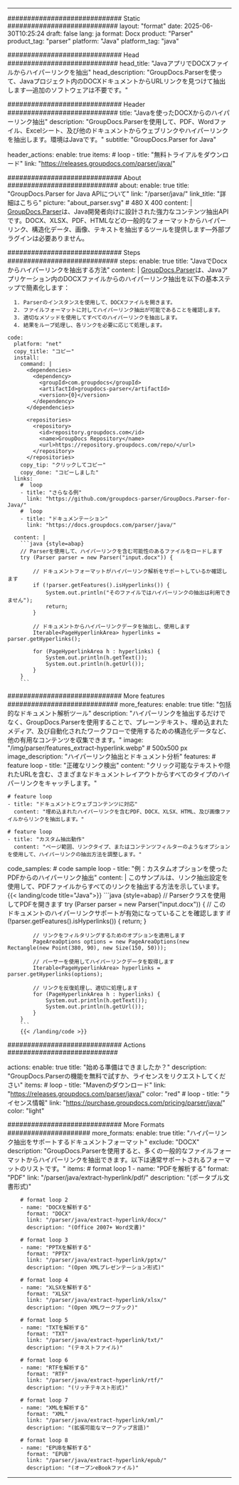 


---
############################# Static ############################
layout: "format"
date:  2025-06-30T10:25:24
draft: false
lang: ja
format: Docx
product: "Parser"
product_tag: "parser"
platform: "Java"
platform_tag: "java"

############################# Head ############################
head_title: "JavaアプリでDOCXファイルからハイパーリンクを抽出"
head_description: "GroupDocs.Parserを使って、Javaプロジェクト内のDOCXドキュメントからURLリンクを見つけて抽出します—追加のソフトウェアは不要です。"

############################# Header ############################
title: "Javaを使ったDOCXからのハイパーリンク抽出" 
description: "GroupDocs.Parserを使用して、PDF、Wordファイル、Excelシート、及び他のドキュメントからウェブリンクやハイパーリンクを抽出します。環境はJavaです。"
subtitle: "GroupDocs.Parser for Java" 

header_actions:
  enable: true
  items:
    #  loop
    - title: "無料トライアルをダウンロード"
      link: "https://releases.groupdocs.com/parser/java/"
      
############################# About ############################
about:
    enable: true
    title: "GroupDocs.Parser for Java APIについて"
    link: "/parser/java/"
    link_title: "詳細はこちら"
    picture: "about_parser.svg" # 480 X 400
    content: |
       [GroupDocs.Parser](/parser/java/)は、Java開発者向けに設計された強力なコンテンツ抽出APIです。DOCX、XLSX、PDF、HTMLなどの一般的なフォーマットからハイパーリンク、構造化データ、画像、テキストを抽出するツールを提供します—外部プラグインは必要ありません。

############################# Steps ############################
steps:
    enable: true
    title: "JavaでDocxからハイパーリンクを抽出する方法"
    content: |
      [GroupDocs.Parser](/parser/java/)は、Javaアプリケーション内のDOCXファイルからのハイパーリンク抽出を以下の基本ステップで簡素化します：
      
      1. Parserのインスタンスを使用して、DOCXファイルを開きます。
      2. ファイルフォーマットに対してハイパーリンク抽出が可能であることを確認します。
      3. 適切なメソッドを使用してすべてのハイパーリンクを抽出します。
      4. 結果をループ処理し、各リンクを必要に応じて処理します。
   
    code:
      platform: "net"
      copy_title: "コピー"
      install:
        command: |
          <dependencies>
            <dependency>
              <groupId>com.groupdocs</groupId>
              <artifactId>groupdocs-parser</artifactId>
              <version>{0}</version>
            </dependency>
          </dependencies>

          <repositories>
            <repository>
              <id>repository.groupdocs.com</id>
              <name>GroupDocs Repository</name>
              <url>https://repository.groupdocs.com/repo/</url>
            </repository>
          </repositories>
        copy_tip: "クリックしてコピー"
        copy_done: "コピーしました"
      links:
        #  loop
        - title: "さらなる例"
          link: "https://github.com/groupdocs-parser/GroupDocs.Parser-for-Java/"
        #  loop
        - title: "ドキュメンテーション"
          link: "https://docs.groupdocs.com/parser/java/"
          
      content: |
        ```java {style=abap}
        // Parserを使用して、ハイパーリンクを含む可能性のあるファイルをロードします
        try (Parser parser = new Parser("input.docx")) {

            // ドキュメントフォーマットがハイパーリンク解析をサポートしているか確認します
            if (!parser.getFeatures().isHyperlinks()) {
                System.out.println("そのファイルではハイパーリンクの抽出は利用できません");
                return;
            }

            // ドキュメントからハイパーリンクデータを抽出し、使用します
            Iterable<PageHyperlinkArea> hyperlinks = parser.getHyperlinks();

            for (PageHyperlinkArea h : hyperlinks) {
                System.out.println(h.getText());
                System.out.println(h.getUrl());
            }
        }
        ```            

############################# More features ############################
more_features:
  enable: true
  title: "包括的なドキュメント解析ツール"
  description: "ハイパーリンクを抽出するだけでなく、GroupDocs.Parserを使用することで、プレーンテキスト、埋め込まれたメディア、及び自動化されたワークフローで使用するための構造化データなど、他の有用なコンテンツを収集できます。"
  image: "/img/parser/features_extract-hyperlink.webp" # 500x500 px
  image_description: "ハイパーリンク抽出とドキュメント分析"
  features:
    # feature loop
    - title: "正確なリンク検出"
      content: "クリック可能なテキストや隠れたURLを含む、さまざまなドキュメントレイアウトからすべてのタイプのハイパーリンクをキャッチします。"

    # feature loop
    - title: "ドキュメントとウェブコンテンツに対応"
      content: "埋め込まれたハイパーリンクを含むPDF、DOCX、XLSX、HTML、及び画像ファイルからリンクを抽出します。"

    # feature loop
    - title: "カスタム抽出動作"
      content: "ページ範囲、リンクタイプ、またはコンテンツフィルターのようなオプションを使用して、ハイパーリンクの抽出方法を調整します。"
      
  code_samples:
    # code sample loop
    - title: "例：カスタムオプションを使ったPDFからのハイパーリンク抽出"
      content: |
        このサンプルは、リンク抽出設定を使用して、PDFファイルからすべてのリンクを抽出する方法を示しています。
        {{< landing/code title="Java">}}
        ```java {style=abap}
        //  Parserクラスを使用してPDFを開きます
        try (Parser parser = new Parser("input.docx"))
        {
            // このドキュメントのハイパーリンクサポートが有効になっていることを確認します
            if (!parser.getFeatures().isHyperlinks()) {
                return;
            }

            // リンクをフィルタリングするためのオプションを適用します
            PageAreaOptions options = new PageAreaOptions(new Rectangle(new Point(380, 90), new Size(150, 50)));

            // パーサーを使用してハイパーリンクデータを取得します
            Iterable<PageHyperlinkArea> hyperlinks = parser.getHyperlinks(options);

            // リンクを反復処理し、適切に処理します
            for (PageHyperlinkArea h : hyperlinks) {
                System.out.println(h.getText());
                System.out.println(h.getUrl());
            }
        }
        ```
        {{< /landing/code >}}


############################# Actions ############################

actions:
  enable: true
  title: "始める準備はできましたか？"
  description: "GroupDocs.Parserの機能を無料で試すか、ライセンスをリクエストしてください"
  items:
    #  loop
    - title: "Mavenのダウンロード"
      link: "https://releases.groupdocs.com/parser/java/"
      color: "red"
        #  loop
    - title: "ライセンス情報"
      link: "https://purchase.groupdocs.com/pricing/parser/java/"
      color: "light"


############################# More Formats #####################
more_formats:
    enable: true
    title: "ハイパーリンク抽出をサポートするドキュメントフォーマット"
    exclude: "DOCX"
    description: "GroupDocs.Parserを使用すると、多くの一般的なファイルフォーマットからハイパーリンクを抽出できます。以下は通常サポートされるフォーマットのリストです。"
    items: 
        # format loop 1
        - name: "PDFを解析する"
          format: "PDF"
          link: "/parser/java/extract-hyperlink/pdf/"
          description: "(ポータブル文書形式)"
          
        # format loop 2
        - name: "DOCXを解析する"
          format: "DOCX"
          link: "/parser/java/extract-hyperlink/docx/"
          description: "(Office 2007+ Word文書)"
          
        # format loop 3
        - name: "PPTXを解析する"
          format: "PPTX"
          link: "/parser/java/extract-hyperlink/pptx/"
          description: "(Open XMLプレゼンテーション形式)"
          
        # format loop 4
        - name: "XLSXを解析する"
          format: "XLSX"
          link: "/parser/java/extract-hyperlink/xlsx/"
          description: "(Open XMLワークブック)"
          
        # format loop 5
        - name: "TXTを解析する"
          format: "TXT"
          link: "/parser/java/extract-hyperlink/txt/"
          description: "(テキストファイル)"
          
        # format loop 6
        - name: "RTFを解析する"
          format: "RTF"
          link: "/parser/java/extract-hyperlink/rtf/"
          description: "(リッチテキスト形式)"
          
        # format loop 7
        - name: "XMLを解析する"
          format: "XML"
          link: "/parser/java/extract-hyperlink/xml/"
          description: "(拡張可能なマークアップ言語)"
          
        # format loop 8
        - name: "EPUBを解析する"
          format: "EPUB"
          link: "/parser/java/extract-hyperlink/epub/"
          description: "(オープンeBookファイル)"
         
          

---